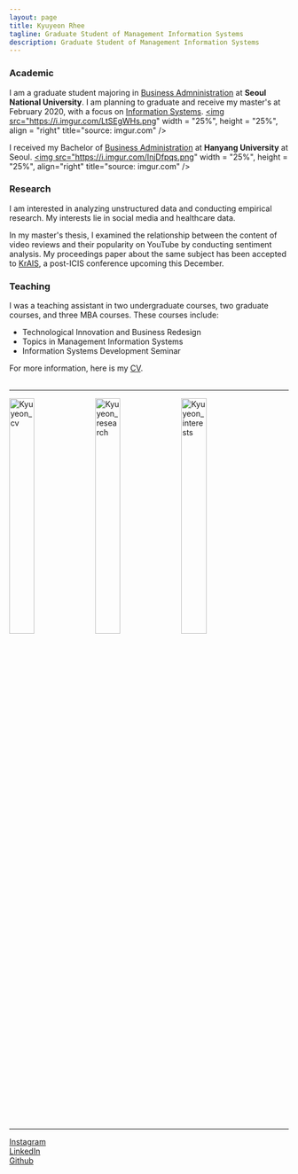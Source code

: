 ```yaml
---
layout: page
title: Kyuyeon Rhee
tagline: Graduate Student of Management Information Systems
description: Graduate Student of Management Information Systems
---
```


### Academic
I am a graduate student majoring in [Business Admninistration](https://cba.snu.ac.kr/en) at <b>Seoul National University</b>. I am planning to graduate and receive my master's at February 2020, with a focus on [Information Systems](https://cba.snu.ac.kr/en/faculty). <a href="https://imgur.com/LtSEgWH"><img src="https://i.imgur.com/LtSEgWHs.png" width = "25%", height = "25%", align = "right" title="source: imgur.com"  /></a>

I received my Bachelor of [Business Administration](https://biz.hanyang.ac.kr/en/) at <b>Hanyang University</b> at Seoul. <a href="https://imgur.com/InjDfpq"><img src="https://i.imgur.com/InjDfpqs.png" width = "25%", height = "25%", align="right" title="source: imgur.com"  /></a>



### Research
I am interested in analyzing unstructured data and conducting empirical research. My interests lie in social media and healthcare data.

In my master's thesis, I examined the relationship between the content of video reviews and their popularity on YouTube by conducting sentiment analysis. My proceedings paper about the same subject has been accepted to [KrAIS](https://sites.google.com/site/kraisweb/2019-krais-research-workshop?authuser=0), a post-ICIS conference upcoming this December.


### Teaching

I was a teaching assistant in two undergraduate courses, two graduate courses, and three MBA courses. These courses include:

- Technological Innovation and Business Redesign
- Topics in Management Information Systems
- Information Systems Development Seminar


For more information, here is my [CV](https://kyuyeonrhee.github.io/kyrhee/pages/KyuyeonRhee_vitae.pdf).<br><br>


<!-- Email: ky.rhee@snu.ac.kr -->

----

<a href="https://kyuyeonrhee.github.io/kyrhee/pages/KyuyeonRhee_vitae.pdf"><img src="https://i.imgur.com/TEB3roO.png" width="30%" height="33%" title="Kyuyeon_cv" /></a>
<a href="https://kyuyeonrhee.github.io/kyrhee/pages/project_site.html"><img src="https://i.imgur.com/lgUJtb4.png" width="30%" height="33%" title="Kyuyeon_research" /></a>
<a href="https://kyuyeonrhee.github.io/kyrhee/pages/project_site.html"><img src="https://i.imgur.com/dUkwvmh.png" width="30%" height="33%" title="Kyuyeon_interests" /></a><br><br>



<!-- I am a graduate student majoring in Business Administration at Seoul National University. I am planning to graduate and receive my master's at February 2020, with a focus on Information Systems.<br><br> -->


<!-- My research interests lie in social media, user-generated content, and analyzing unstructured data. In my master's thesis, I examined the relationship between the content of video reviews and their popularity on YouTube by conducting sentiment analysis. I found that the amount of the sentiment embedded in the reviewer's speech contributes to the popularity of a video review.<br><br> -->

----


[Instagram](https://www.instagram.com/kkyyeeeeee/)<br>
[LinkedIn](https://www.linkedin.com/in/kyuyeon-rhee-69a22b133/?originalSubdomain=kr)<br>
[Github](https://github.com/kyuyeonrhee)<br>
